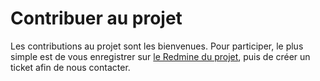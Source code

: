Contribuer au projet
====================

Les contributions au projet sont les bienvenues. 
Pour participer, le plus simple est de vous enregistrer sur [le Redmine du projet](http://redmine-sinp.ign.fr/),
 puis de créer un ticket afin de nous contacter. 